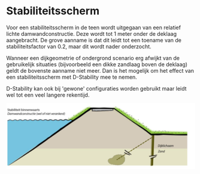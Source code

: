 # Stabiliteitsscherm

Voor een stabiliteitsscherm in de teen wordt uitgegaan van een relatief lichte damwandconstructie. Deze wordt tot 1 meter onder de deklaag aangebracht. De grove aanname is dat dit leidt tot een toename van de stabiliteitsfactor van 0.2, maar dit wordt nader onderzocht.

Wanneer een dijkgeometrie of ondergrond scenario erg afwijkt van de gebruikelijk situaties (bijvoorbeeld een dikke zandlaag boven de deklaag) geldt de bovenste aanname niet meer. Dan is het mogelijk om het effect van een stabiliteitsscherm met D-Stability mee te nemen.

D-Stability kan ook bij 'gewone' configuraties worden gebruikt maar leidt wel tot een veel langere rekentijd.

![Stabiliteitsscherm.png](Stabiliteitsscherm.png)

